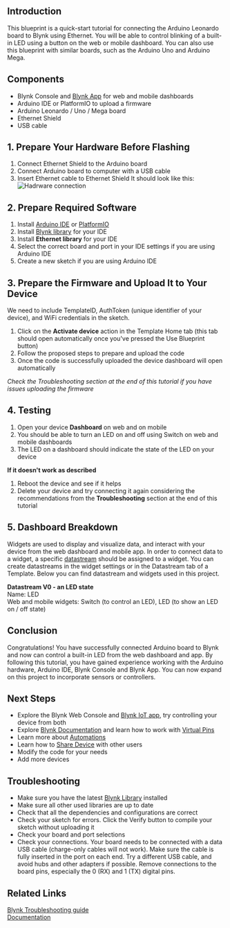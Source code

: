 ## Introduction

This blueprint is a quick-start tutorial for connecting the Arduino Leonardo board to Blynk using Ethernet. You will be able to control blinking of a built-in LED using a button on the web or mobile dashboard. You can also use this blueprint with similar boards, such as the Arduino Uno and Arduino Mega.

## Components 

* Blynk Console and [Blynk App](https://docs.blynk.io/en/downloads/blynk-apps-for-ios-and-android) for web and mobile dashboards
* Arduino IDE or PlatformIO to upload a firmware
* Arduino Leonardo / Uno / Mega board
* Ethernet Shield
* USB cable


## 1. Prepare Your Hardware Before Flashing

1. Connect Ethernet Shield to the Arduino board
2. Connect Arduino board to computer with a USB cable
3. Insert Ethernet cable to Ethernet Shield
It should look like this:
![Hadrware connection](https://raw.githubusercontent.com/blynkkk/blueprints/main/LeonardoEthernetBlink/images/37-4.jpg)

## 2. Prepare Required Software

1. Install [Arduino IDE](https://www.arduino.cc/en/software) or [PlatformIO](https://platformio.org/install)
2. Install [Blynk library](https://docs.blynk.io/en/blynk-library-firmware-api/installation) for your IDE
3. Install **Ethernet library** for your IDE
4. Select the correct board and port in your IDE settings if you are using Arduino IDE
5. Create a new sketch if you are using Arduino IDE


## 3. Prepare the Firmware and Upload It to Your Device

We need to include TemplateID, AuthToken (unique identifier of your device), and WiFi credentials in the sketch.

1. Click on the **Activate device** action in the Template Home tab (this tab should open automatically once you've pressed the Use Blueprint button)
2. Follow the proposed steps to prepare and upload the code
3. Once the code is successfully uploaded the device dashboard will open automatically

_Check the Troubleshooting section at the end of this tutorial if you have issues uploading the firmware_

## 4. Testing
1. Open your device **Dashboard** on web and on mobile
2. You should be able to turn an LED on and off using Switch on web and mobile dashboards
3. The LED on a dashboard should indicate the state of the LED on your device  

**If it doesn't work as described**
1. Reboot the device and see if it helps
2. Delete your device and try connecting it again considering the recommendations from the **Troubleshooting** section at the end of this tutorial 

## 5. Dashboard Breakdown 
Widgets are used to display and visualize data, and interact with your device from the web dashboard and mobile app. In order to connect data to a widget, a specific [datastream](https://docs.blynk.io/en/getting-started/using-virtual-pins-to-control-physical-devices) should be assigned to a widget. You can create datastreams in the widget settings or in the Datastream tab of a Template. Below you can find datastream and widgets used in this project. 

**Datastream V0 - an LED state**  
Name: LED  
Web and mobile widgets: Switch (to control an LED), LED (to show an LED on / off state) 

## Conclusion
Congratulations! You have successfully connected Arduino board to Blynk and now can control a built-in LED from the web dashboard and app. By following this tutorial, you have gained experience working with the Arduino hardware, Arduino IDE, Blynk Console and Blynk App. You can now expand on this project to incorporate sensors or controllers.

## Next Steps

* Explore the Blynk Web Console and [Blynk IoT app](https://docs.blynk.io/en/downloads/blynk-apps-for-ios-and-android), try controlling your device from both
* Explore [Blynk Documentation](https://docs.blynk.io/en/) and learn how to work with [Virtual Pins](https://docs.blynk.io/en/getting-started/using-virtual-pins-to-control-physical-devices)
* Learn more about [Automations](https://docs.blynk.io/en/concepts/automations)
* Learn how to [Share Device](https://docs.blynk.io/en/concepts/users) with other users
* Modify the code for your needs
* Add more devices


## Troubleshooting

* Make sure you have the latest [Blynk Library](https://docs.blynk.io/en/blynk-library-firmware-api/installation) installed
* Make sure all other used libraries are up to date
* Check that all the dependencies and configurations are correct
* Check your sketch for errors. Click the Verify button to compile your sketch without uploading it
* Check your board and port selections
* Check your connections. Your board needs to be connected with a data USB cable (charge-only cables will not work). Make sure the cable is fully inserted in the port on each end. Try a different USB cable, and avoid hubs and other adapters if possible. Remove connections to the board pins, especially the 0 (RX) and 1 (TX) digital pins.

## Related Links
[Blynk Troubleshooting guide](https://docs.blynk.io/en/troubleshooting/general-issues)  
[Documentation](https://docs.blynk.io/en/)
